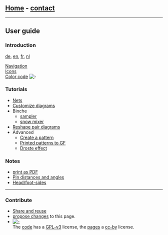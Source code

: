 ## [Home](https://d-bl.github.io) - <a href="https://groundforge.wordpress.com" target="_blank">contact</a>

* * *

## User guide

### Introduction
[de](https://github.com/d-bl/GroundForge/blob/oidfa-article/docs/help/DE.md), [en](/GroundForge/), [fr](http://gibritte.over-blog.com/2020/05/jouer-groundforge.html), [nl](https://github.com/d-bl/GroundForge/blob/oidfa-article/docs/help/NL.md)

[Navigation](/GroundForge-help/navigation)  
[Icons](/GroundForge-help/Icons)  
[Color code](/GroundForge-help/color-rules) ![-](/GroundForge/images/to-color-rules.png)

### Tutorials

* [Nets](/GroundForge-help/Nets)
* [Customize diagrams](/GroundForge-help/index)
* Binche
  * [sampler](/GroundForge-help/Binche)
  * [snow mixer](/GroundForge-help/snow-mix)
* [Reshape pair diagrams](/GroundForge-help/Reshape-Patterns)
* Advanced
  * [Create a pattern](/GroundForge-help/Advanced)
  * [Printed patterns to GF](/GroundForge-help/Reversed-engineering-of-patterns)
  * [Droste effect](/GroundForge-help/Droste-effect)

### Notes

* [print as PDF](/GroundForge-help/clips/print-as-pdf)
* [Pin distances and angles](/GroundForge-help/Pin-distances-and-angles)
* [Head/foot-sides](/GroundForge-help/footsides)

* * *

### Contribute

* [Share and reuse](/GroundForge-help/Reuse)
* [propose changes]({{site.github.repository_url}}/edit/master/docs/{{page.path}} "typo's, grammar, whatever") to this page.
* [![-](/GroundForge/assets/images/CC_some_rights_reserved.png)](https://github.com/d-bl/GroundForge/#licenses)  
    The [code](https://github.com/d-bl/GroundForge/tree/master/src) has a [GPL-v3](https://github.com/d-bl/GroundForge#licenses) license, the [pages](https://github.com/d-bl/GroundForge/tree/master/docs) a [cc-by](http://creativecommons.org/licenses/by/4.0/) license.
